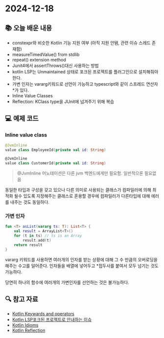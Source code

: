 # 2024-12-18

## 📚 오늘 배운 내용

- constexpr와 비슷한 Kotlin 기능 지원 여부 (아직 지원 안됌, 관련 이슈 스레드 존재함)
- measureTimedValue() from stdlib
- repeat() extension method
- Junit4에서 assertThrows()대신 사용하는 방법
- kotlin LSP는 Unmaintained 상태로 포크된 프로젝트를 플러그인으로 설치해줘야 한다.
- 가변 인자는 vararg키워드로 선언이 가능하고 typescript와 같이 스프레드 연산자*가 있다.
- Inline Value Classes
- Reflection: KClass type을 JUnit에 넘겨주기 위해 복습

## 💻 예제 코드

### Inline value class

```kotlin
@JvmInline
value class EmployeeId(private val id: String)

@JvmInline
value class CustomerId(private val id: String)
```

> @JvmInline 어노테이션은 다른 jvm 백엔드에게만 필요함. 일반적으론 필요없음

동일한 타입과 구성을 갖고 있으나 다른 의미로 사용되는 클래스가 컴파일러에 의해 최적화 될수 있도록 지정해주는 클래스로 혼용할 경우에
컴파일러가 다른타입에 대해 에러를 내주는 것도 동일하다.

### 가변 인자

```kotlin
fun <T> asList(vararg ts: T): List<T> {
    val result = ArrayList<T>()
    for (t in ts) // ts is an Array
        result.add(t)
    return result
}
```

vararg 키워드를 사용하면 여러개의 인자를 받는 상황에 대해 그 수 만큼의 오버로딩을 해주는 수고를 덜어준다.
인자들을 배열에 넣어두고 *접두사를 붙여서 모두 넘기는 것도 가능하다.

당연히 하나의 함수에 여러개의 가변인자를 선언하는 것은 불가능하다.

## 🔍 참고 자료

- [Kotlin Keywards and operators](https://kotlinlang.org/docs/keyword-reference.html#special-identifiers)
- [Kotlin LSP포크된 프로젝트로 안내하는 이슈](https://github.com/fwcd/kotlin-language-server/issues/600)
- [Kotlin Idioms](https://kotlinlang.org/docs/idioms.html)
- [Kotlin Reflection](https://kotlinlang.org/docs/reflection.html#function-references)